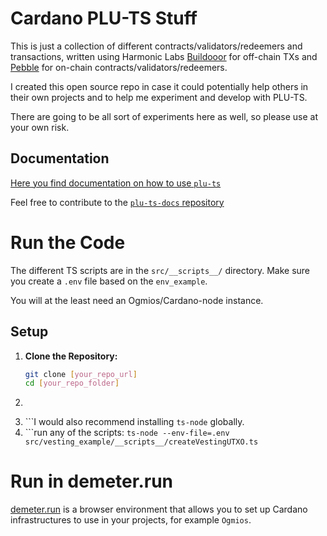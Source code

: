 # Cardano PLU-TS Stuff

This is just a collection of different contracts/validators/redeemers and transactions, written using Harmonic Labs [Buildooor](https://github.com/HarmonicLabs/buildooor) for off-chain TXs and [Pebble](https://github.com/HarmonicLabs/plu-ts/tree/pebble) for on-chain contracts/validators/redeemers.

I created this open source repo in case it could potentially help others in their own projects and to help me experiment and develop with PLU-TS.

There are going to be all sort of experiments here as well, so please use at your own risk. 

## Documentation

[Here you find documentation on how to use `plu-ts`](https://www.harmoniclabs.tech/plu-ts-docs/index.html)

Feel free to contribute to the [`plu-ts-docs` repository](https://github.com/HarmonicLabs/plut-ts-docs)

# Run the Code

The different TS scripts are in the `src/__scripts__/` directory. Make sure you create a `.env` file based on the `env_example`.

You will at the least need an Ogmios/Cardano-node instance.

## Setup

1. **Clone the Repository:**
   ```sh
   git clone [your_repo_url]
   cd [your_repo_folder]
2. ```npm install
3. ```I would also recommend installing `ts-node` globally. 
4. ```run any of the scripts: `ts-node --env-file=.env src/vesting_example/__scripts__/createVestingUTXO.ts`

# Run in demeter.run

[demeter.run](https://demeter.run) is a browser environment that allows you to set up Cardano infrastructures to use in your projects, for example `Ogmios`.
